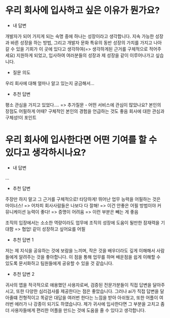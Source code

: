 # 우리 회사에 입사하고 싶은 이유가 뭔가요?

- 내 답변

개발자가 되어 가지게 되는 숙명 중에 하나는 성장이라고 생각합니다. 지속 가능한 성장과 바른 성장을 하는 방법, 그리고 개발자 문화 특유의 동반 성장의 가치를 가지고 나아갈 수 있을 기회가 이 곳에 있다고 생각하여(=> 생각하게된 근거를 구체적으로 적어주세요) 지원하게 되었고, 입사하여 여러분들의 성장과 제 성장을 같이 이루어나가고 싶습니다. 

- 질문 의도

우리 회사에 대해 얼마나 알고 있는지 궁금해서...

- 추천 답변

평소 관심을 가지고 있었다....  => 추가질문 - 어떤 서비스에 관심이 많았나요?
본인의 장점도 어필하게 어때?
구체적인 본인의 경험을 언급하는 것도 좋음
회사에 대한 관심과 구체성!이 포인트

# 우리 회사에 입사한다면 어떤 기여를 할 수 있다고 생각하시나요?

- 내 답변

...

- 추천 답변

주장만 하지 말고 그 근거를 구체적으로! 타당하게!
뛰어난 업무 능력을 어필하는 것은 마이너스! => 어차피 회사사람들은 나보다 다 잘해! => 이건 안좋은 어필 방법이야
커뮤니케이션 능력이 좋다! => 증명이 어려움 => 이런 부분은 빼는 게 좋음

조직의 입장에서는 소소한 역량이라도 업무에 조직의 성장에 도움이 될만한 잠재력을 기대함 => 협업! 같이 성장하고 싶어요를 어필

- 추천 답변 1

 저는 제 지식을 공유하는 것에 보람을 느끼며, 작은 것을 배우더라도 깊게 이해해서 사람들에게 알려주는 것을 좋아합니다. 이 점을 통해 업무를 하며 배운점을 쉽게 이해할 수 있도록 문서화하고 팀원들에게 공유할 수 있을 것 같습니다. 

- 추천 답변 2

귀사의 앱을 적극적으로 애용했던 사용자로써, 검증된 전문가분들이 직접 답변을 달아주시고, 또한 다양한 심리검사를 제공한다는 점은 좋았습니다. 그러나 ai가 직접 답변을 달아줄떄 전형적이고 똑같은 대답을 여러번 한다는 느낌을 받아 아쉬웠고, 또한 어플이 여러번 에러가 나 강종이 되기도 하였습니다. 제가 귀사에 입사한다면 그 부분을 고치고 좀더 사용자들에게 편리한 어플을 만드는 것에 도움을 줄 수 있다고 생각합니다. 